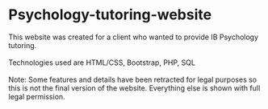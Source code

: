 # Psychology-tutoring-website
This website was created for a client who wanted to provide IB Psychology tutoring. </br></br>
Technologies used are HTML/CSS, Bootstrap, PHP, SQL </br></br>
Note: Some features and details have been retracted for legal purposes so this is not the final version of the website. Everything else is shown with full legal permission.
